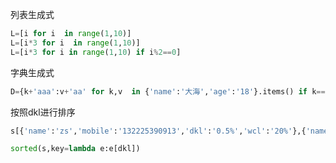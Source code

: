 列表生成式

```python
L=[i for i  in range(1,10)]
L=[i*3 for i  in range(1,10)]
L=[i*3 for i in range(1,10) if i%2==0]

```

字典生成式



```python
D={k+'aaa':v+'aa' for k,v  in {'name':'大海','age':'18'}.items() if k=='age'}


```



按照dkl进行排序



```python
s[{'name':'zs','mobile':'132225390913','dkl':'0.5%','wcl':'20%'},{'name':'kx','mobile':'17607942223','dkl':'0.2%','wcl':'15%'},{'name':'zw','mobile':'18816763686','dkl':'14%','wcl':'30%'}]

sorted(s,key=lambda e:e[dkl])

```



